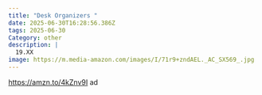 ```yaml
---
title: "Desk Organizers "
date: 2025-06-30T16:28:56.386Z
tags: 2025-06-30
Category: other
description: |
  19.XX
image: https://m.media-amazon.com/images/I/71r9+zndAEL._AC_SX569_.jpg
---
```

https://amzn.to/4kZnv9I ad